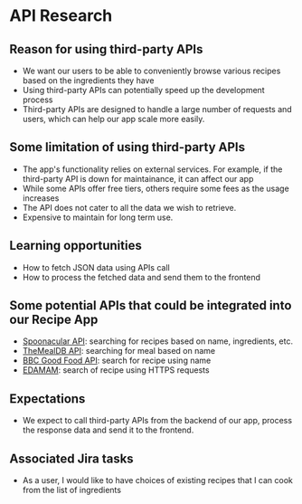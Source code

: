 # API Research

## Reason for using third-party APIs

- We want our users to be able to conveniently browse various recipes based on the ingredients they have
- Using third-party APIs can potentially speed up the development process
- Third-party APIs are designed to handle a large number of requests and users, which can help our app scale more easily.

## Some limitation of using third-party APIs

- The app's functionality relies on external services. For example, if the third-party API is down for maintainance, it can affect our app
- While some APIs offer free tiers, others require some fees as the usage increases
- The API does not cater to all the data we wish to retrieve.
- Expensive to maintain for long term use.

## Learning opportunities

- How to fetch JSON data using APIs call
- How to process the fetched data and send them to the frontend

## Some potential APIs that could be integrated into our Recipe App

- [Spoonacular API](https://spoonacular.com/food-api/docs): searching for recipes based on name, ingredients, etc.
- [TheMealDB API](https://www.themealdb.com/api.php): searching for meal based on name
- [BBC Good Food API](https://rapidapi.com/boxapi/api/bbc-good-food-api): search for recipe using name
- [EDAMAM](https://developer.edamam.com/edamam-docs-recipe-api): search of recipe using HTTPS requests

## Expectations

- We expect to call third-party APIs from the backend of our app, process the response data and send it to the frontend.

## Associated Jira tasks

- As a user, I would like to have choices of existing recipes that I can cook from the list of ingredients
